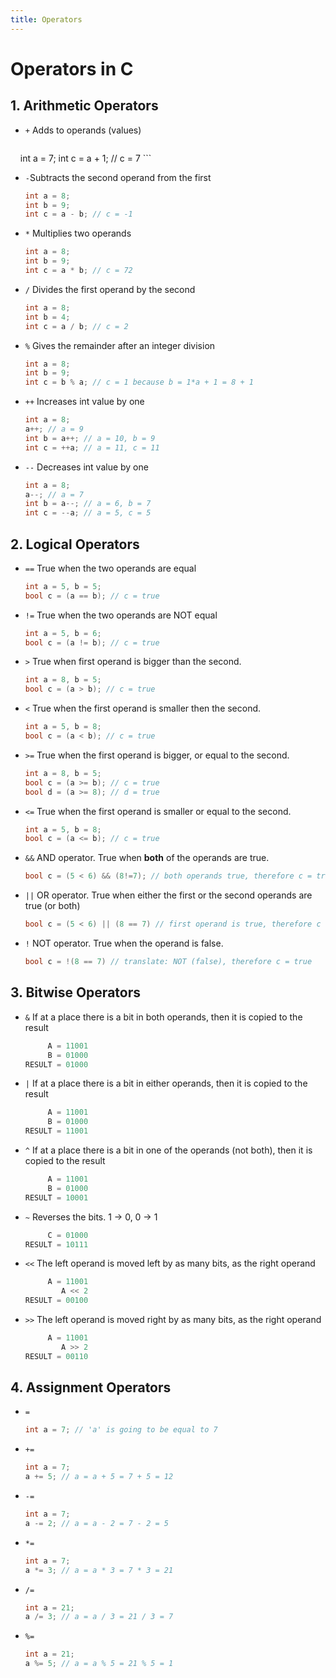 ```yaml
---
title: Operators
---
```

# Operators in C

## 1. Arithmetic Operators
- `+` Adds to operands (values) 
     ```C
     int a = 7;
     int c = a + 1; // c = 7
     ```
- `-`Subtracts the second operand from the first
     ```C
     int a = 8;
     int b = 9;
     int c = a - b; // c = -1
     ```
- `*` Multiplies two operands
     ```C
     int a = 8;
     int b = 9;
     int c = a * b; // c = 72
     ```
- `/` Divides the first operand by the second
     ```C
     int a = 8;
     int b = 4;
     int c = a / b; // c = 2
     ```
- `%` Gives the remainder after an integer division
     ```C
     int a = 8;
     int b = 9;
     int c = b % a; // c = 1 because b = 1*a + 1 = 8 + 1
     ```
- `++` Increases int value by one
     ```C
     int a = 8;
     a++; // a = 9
     int b = a++; // a = 10, b = 9
     int c = ++a; // a = 11, c = 11
     ```
- `--` Decreases int value by one
     ```C
     int a = 8;
     a--; // a = 7
     int b = a--; // a = 6, b = 7
     int c = --a; // a = 5, c = 5
     ```

## 2. Logical Operators
- `==` True when the two operands are equal
     ```C
     int a = 5, b = 5;
     bool c = (a == b); // c = true
     ```
- `!=` True when the two operands are NOT equal
     ```C
     int a = 5, b = 6;
     bool c = (a != b); // c = true
     ```
- `>` True when first operand is bigger than the second.
     ```C
     int a = 8, b = 5;
     bool c = (a > b); // c = true
     ```
- `<` True when the first operand is smaller then the second.
     ```C
     int a = 5, b = 8;
     bool c = (a < b); // c = true
     ```
- `>=` True when the first operand is bigger, or equal to the second.
     ```C
     int a = 8, b = 5;
     bool c = (a >= b); // c = true
     bool d = (a >= 8); // d = true
     ```
- `<=` True when the first operand is smaller or equal to the second.
     ```C
     int a = 5, b = 8;
     bool c = (a <= b); // c = true
     ```
- `&&` AND operator. True when **both** of the operands are true.
     ```C
     bool c = (5 < 6) && (8!=7); // both operands true, therefore c = true
     ```
- `||` OR operator. True when either the first or the second operands are true (or both)
     ```C
     bool c = (5 < 6) || (8 == 7) // first operand is true, therefore c = true
     ```
- `!` NOT operator. True when the operand is false. 
     ```C
     bool c = !(8 == 7) // translate: NOT (false), therefore c = true
     ```

## 3. Bitwise Operators
- `&` If at a place there is a bit in both operands, then it is copied to the result
     ```C
          A = 11001
          B = 01000
     RESULT = 01000
     ```
- `|` If at a place there is a bit in either operands, then it is copied to the result
     ```C
          A = 11001
          B = 01000
     RESULT = 11001
     ```
- `^` If at a place there is a bit in one of the operands (not both), then it is copied to the result
     ```C
          A = 11001
          B = 01000
     RESULT = 10001
     ```
- `~` Reverses the bits. 1 -> 0, 0 -> 1
     ```C
          C = 01000
     RESULT = 10111
     ```
- `<<` The left operand is moved left by as many bits, as the right operand
     ```C
          A = 11001
             A << 2
     RESULT = 00100
     ```
- `>>` The left operand is moved right by as many bits, as the right operand
     ```C
          A = 11001
             A >> 2
     RESULT = 00110
     ```

## 4. Assignment Operators
- `=`
     ```C
     int a = 7; // 'a' is going to be equal to 7
     ```
- `+=`
     ```C
     int a = 7;
     a += 5; // a = a + 5 = 7 + 5 = 12
     ```
- `-=`
     ```C
     int a = 7;
     a -= 2; // a = a - 2 = 7 - 2 = 5
     ```
- `*=`
     ```C
     int a = 7;
     a *= 3; // a = a * 3 = 7 * 3 = 21
     ```
- `/=`
     ```C
     int a = 21;
     a /= 3; // a = a / 3 = 21 / 3 = 7
     ```
- `%=`
     ```C
     int a = 21;
     a %= 5; // a = a % 5 = 21 % 5 = 1
     ```
